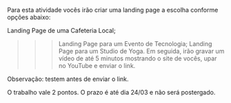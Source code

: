 Para esta atividade vocês irão criar uma landing page a escolha conforme opções abaixo:

Landing Page de uma Cafeteria Local;
>>> Landing Page para um Evento de Tecnologia;
Landing Page para um Studio de Yoga.
Em seguida, irão gravar um vídeo de até 5 minutos mostrando o site de vocês, upar no YouTube e enviar o link.

Observação: testem antes de enviar o link.

O trabalho vale 2 pontos.
O prazo é até dia 24/03 e não será postergado.
